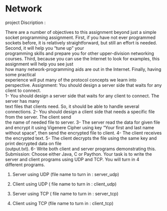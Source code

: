 # Network

project Discription :

There	are	a	number	of	objectives	to	this	assignment	beyond	just	a	simple	socket	programming	
assignment.	 First,	 if	 you	 have	 not	 ever	 programmed	 sockets	 before,	 it	 is	 relatively	
straightforward,	 but	 still	 an	 effort is	 needed.	 Second,	 it	 will	 help	 you	 “tune	 up”	 your	
programming	 skills	 and	 prepare	 you	 for	 other	 upper-division	 networking	 courses.	 Third,	
because	you	can	use	 the	Internet	 to	look	 for	examples,	 this	assignment	will	help	you	see	just	
how	 many	 network-programming	 aids are	 out	 in	 the	 Internet.	 Finally,	 having	 some	 practical	
experience	will	put	many	of	the	protocol	concepts	we	learn	into	perspective.
Assignment:
You	should	design	a	server	side	that	waits	for	any	client	to	connect.	
1- You	should	design	a	server	side	that	waits	for	any	client	to	connect.	The	server	has many	
text	files	that	clients	need.	So, it	should	be	able	to	handle	several	connections.
2- You	should	design	a	client	side	that	needs	a	specific	file	from	the	server.	The	client	send	
the	name	of	needed	file	to	server.
3- The	server	read	the	data	for	given	file	and	encrypt	it	using	Vigenere	Cipher using	key	
“Your	first	and	last	name	without	space”,	then	send	the	encrypted	file	to	client.
4- The	client	receives	the	encrypted	text.
5- The	client	decrypts	the	file	using	the	same	key and	print	decrypted	data	on	file	
(output.txt).
6- Write	both	client	and	server	programs	demonstrating	this.
Submission:
Choose	either	Java, C or	Paython.
Your	task	is	to	write	the	server	and	client	programs	using	UDP	and	TCP.	You	will	turn	in	4	
different	programs.

1. Server	 using	UDP				 (file	name	to	turn	in	:	server_udp)

2. Client	 using	UDP							 (	file	name	to	turn	in	:	client_udp)

3. Server	 using	TCP							 (	file	name	to	turn	in	:	server_tcp)

4. Client	 using	TCP							 (file	name	to	turn	in	:	client_tcp)
